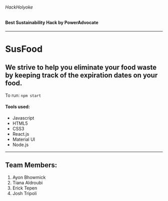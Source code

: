 ###### HackHolyoke
#### Best Sustainability Hack by PowerAdvocate
---
# SusFood

## We strive to help you eliminate your food waste by keeping track of the expiration dates on your food.

To run: `npm start`

#### Tools used:

- Javascript
- HTML5
- CSS3
- React.js
- Material UI
- Node.js

---
## Team Members:
1. Ayon Bhowmick
2. Tiana Aldroubi
3. Erick Tepen
4. Josh Tripoli